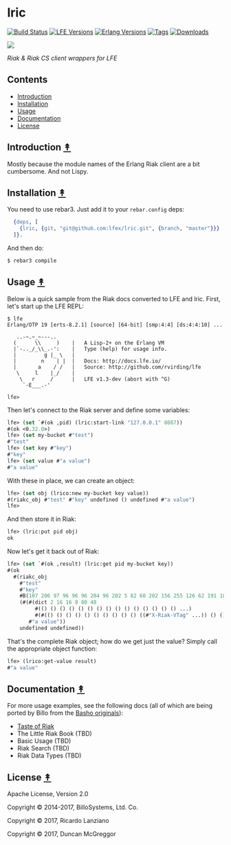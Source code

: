 # lric

[![Build Status][travis badge]][travis]
[![LFE Versions][lfe badge]][lfe]
[![Erlang Versions][erlang badge]][versions]
[![Tags][github tags badge]][github tags]
[![Downloads][hex downloads]][hex package]

[![][project-logo]][project-logo-large]

*Riak & Riak CS client wrappers for LFE*


## Contents

* [Introduction](#introduction-)
* [Installation](#installation-)
* [Usage](#usage-)
* [Documentation](#documentation-)
* [License](#license-)


## Introduction [&#x219F;](#contents)

Mostly because the module names of the Erlang Riak client are a bit
cumbersome. And not Lispy.


## Installation [&#x219F;](#contents)

You need to use rebar3. Just add it to your `rebar.config` deps:

```erlang
  {deps, [
    {lric, {git, "git@github.com:lfex/lric.git", {branch, "master"}}}
  ]}.
```

And then do:

```bash
$ rebar3 compile
```


## Usage [&#x219F;](#contents)

Below is a quick sample from the Riak docs converted to LFE and
lric. First, let's start up the LFE REPL:

```
$ lfe
Erlang/OTP 19 [erts-8.2.1] [source] [64-bit] [smp:4:4] [ds:4:4:10] ...

   ..-~.~_~---..
  (      \\     )    |   A Lisp-2+ on the Erlang VM
  |`-.._/_\\_.-':    |   Type (help) for usage info.
  |         g |_ \   |
  |        n    | |  |   Docs: http://docs.lfe.io/
  |       a    / /   |   Source: http://github.com/rvirding/lfe
   \     l    |_/    |
    \   r     /      |   LFE v1.3-dev (abort with ^G)
     `-E___.-'

lfe>
```

Then let's connect to the Riak server and define some variables:

```cl
lfe> (set `#(ok ,pid) (lric:start-link "127.0.0.1" 8087))
#(ok <0.32.0>)
lfe> (set my-bucket #"test")
#"test"
lfe> (set key #"key")
#"key"
lfe> (set value #"a value")
#"a value"
```

With these in place, we can create an object:

```cl
lfe> (set obj (lrico:new my-bucket key value))
#(riakc_obj #"test" #"key" undefined () undefined #"a value")
lfe>
```

And then store it in Riak:

```cl
lfe> (lric:put pid obj)
ok
```

Now let's get it back out of Riak:

```cl
lfe> (set `#(ok ,result) (lric:get pid my-bucket key))
#(ok
  #(riakc_obj
    #"test"
    #"key"
    #B(107 206 97 96 96 96 204 96 202 5 82 60 202 156 255 126 62 191 180 112 62 3 243 247 133 25 ...)
    (#(#(dict 2 16 16 8 80 48
         #(() () () () () () () () () () () () () () () ...)
         #(#(() () () () () () () () () () ((#"X-Riak-VTag" ...)) () () ...)))
       #"a value"))
    undefined undefined))
```

That's the complete Riak object; how do we get just the value? Simply
call the appropriate object function:

```cl
lfe> (lrico:get-value result)
#"a value"
```


## Documentation [&#x219F;](#contents)

For more usage examples, see the following docs (all of which are
being ported by Billo from the [Basho
originals](http://docs.basho.com/riak/latest/)):

 * [Taste of Riak](http://billo.gitbooks.io/lfe-taste-of-riak/content/index.html)
 * The Little Riak Book (TBD)
 * Basic Usage (TBD)
 * Riak Search (TBD)
 * Riak Data Types (TBD)


## License [&#x219F;](#contents)

Apache License, Version 2.0

Copyright © 2014-2017, BilloSystems, Ltd. Co.

Copyright © 2017, Ricardo Lanziano

Copyright © 2017, Duncan McGreggor


<!-- Named page links below: /-->

[project-logo]: resources/images/elric-small.png
[project-logo-large]: resources/images/elric-large.png
[org]: https://github.com/lfex
[github]: https://github.com/lfex/lric
[gitlab]: https://gitlab.com/lfex/lric
[travis]: https://travis-ci.org/lfex/lric
[travis badge]: https://img.shields.io/travis/lfex/lric.svg
[lfe]: https://github.com/rvirding/lfe
[lfe badge]: https://img.shields.io/badge/lfe-1.2+-blue.svg
[erlang badge]: https://img.shields.io/badge/erlang-17+-blue.svg
[versions]: https://github.com/lfex/lric/blob/master/.travis.yml
[github tags]: https://github.com/lfex/lric/tags
[github tags badge]: https://img.shields.io/github/tag/lfex/lric.svg
[github downloads]: https://img.shields.io/github/downloads/atom/atom/total.svg
[hex badge]: https://img.shields.io/hexpm/v/lric.svg?maxAge=2592000
[hex package]: https://hex.pm/packages/lric
[hex downloads]: https://img.shields.io/hexpm/dt/lric.svg
